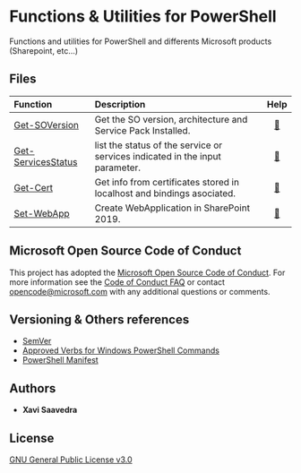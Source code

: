 # Functions & Utilities for PowerShell

Functions and utilities for PowerShell and differents Microsoft products (Sharepoint, etc...)


## Files

| Function | Description | Help |
| :--- | :--- | :---: | 
| [Get-SOVersion](Get-SOVersion/Get-SOVersion.ps1) | Get the SO version, architecture and Service Pack Installed. | [:book:](Get-SOVersion/README.md) |
| [Get-ServicesStatus](Get-ServicesStatus/Get-ServicesStatus.ps1) |  list the status of the service or services indicated in the input parameter. | [:book:](Get-ServicesStatus/README.md) |
| [Get-Cert](Get-Cert/get-cert.ps1) | Get info from certificates stored in localhost and bindings asociated. | [:book:](Get-Cert/README.md) |
| [Set-WebApp](Set-WebApplication/Set-WebApp.ps1) | Create WebApplication in SharePoint 2019. | [:book:](Set-WebApplication/README.md) |


## Microsoft Open Source Code of Conduct

This project has adopted the [Microsoft Open Source Code of Conduct](https://opensource.microsoft.com/codeofconduct/). For more information see the [Code of Conduct FAQ](https://opensource.microsoft.com/codeofconduct/faq/) or contact opencode@microsoft.com with any additional questions or comments.


## Versioning & Others references

* [SemVer](http://semver.org/)
* [Approved Verbs for Windows PowerShell Commands](https://msdn.microsoft.com/en-us/library/ms714428(v=vs.85).aspx) 
* [PowerShell Manifest](https://msdn.microsoft.com/en-us/library/dd878337(v=vs.85).aspx)


## Authors

* **Xavi Saavedra** 


## License

[GNU General Public License v3.0](LICENSE)



